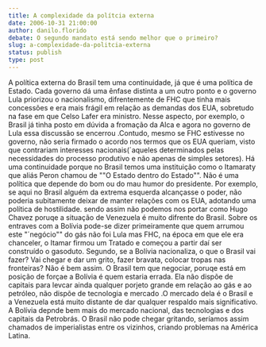 ```yaml
---
title: A complexidade da polítcia externa
date: 2006-10-31 21:00:00
author: danilo.florido
debate: O segundo mandato está sendo melhor que o primeiro?
slug: a-complexidade-da-politcia-externa
status: publish 
type: post
---
```


A política externa do Brasil tem uma continuidade, já que é uma política de Estado. Cada governo dá uma ênfase distinta a um outro ponto e o governo Lula priorizou o nacionalismo, difrentemente de FHC que tinha mais concessões e era mais frágil em relação as demandas dos EUA, sobretudo na fase em que Celso Lafer era ministro. Nesse aspecto, por exemplo, o Brasil já tinha posto em dúvida a fromação da Alca e agora no governo de Lula essa discussão se encerrou .Contudo, mesmo se FHC estivesse no governo, não seria firmado o acordo nos termos que os EUA queriam, visto que contrariam interesses nacionais(´aqueles determinados pelas necessidades do processo produtivo e não apenas de simples setores). 
 Há uma continuidade porque no Brasil temos uma instituição como o Itamaraty que aliás Peron chamou de ""O Estado dentro do Estado"". Não é uma política que depende do bom ou do mau humor do presidente. Por exemplo, se aqui no Brasil alguém da extrema esquerda alcançasse o poder, não poderia subitamente deixar de manter relações com os EUA, adotando uma política de hostilidade. sendo assim não podemos nos portar como Hugo Chavez poruqe a situação de Venezuela é muito difrente do Brasil.
Sobre os entraves com a Bolívia pode-se dizer primeiramente que quem arrumou este "´negócio"" do gás não foi Lula mas FHC, na época em que ele era chanceler, o Itamar firmou um Tratado e começou a partir daí ser construído o gasoduto. Segundo, se a Bolívia nacionaliza, o que o Brasil vai fazer? Vai chegar e dar um grito, fazer bravata, colocar tropas nas fronteiras? Não é bem assim. O Brasil tem que negociar, poruqe está em posição de forçae a Bolívia é quem estaria errada. Ela não dispõe de capitais para levcar ainda qualquer porjeto grande em relação ao gás e ao petróleo, não dispõe de tecnologia e mercado .O mercado dela é o Brasil e a Venezuela está muito distante de dar qualquer respaldo mais significativo. A Bolívia depnde bem mais do mercado nacional, das tecnologias e dos capitais da Petrobrás. O Brasil não pode chegar gritando, seríamos assim chamados de imperialistas entre os vizinhos, criando problemas na América Latina.
